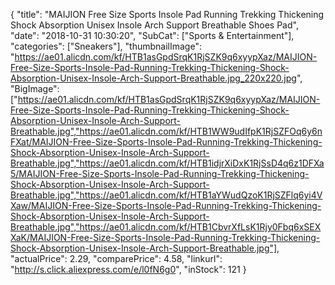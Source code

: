 {
	"title": "MAIJION Free Size Sports Insole Pad Running Trekking Thickening Shock Absorption Unisex Insole Arch Support Breathable Shoes Pad",
	"date": "2018-10-31 10:30:20",
	"SubCat": ["Sports & Entertainment"],
	"categories": ["Sneakers"],
	"thumbnailImage": "https://ae01.alicdn.com/kf/HTB1asGpdSrqK1RjSZK9q6xyypXaz/MAIJION-Free-Size-Sports-Insole-Pad-Running-Trekking-Thickening-Shock-Absorption-Unisex-Insole-Arch-Support-Breathable.jpg_220x220.jpg",
	"BigImage": ["https://ae01.alicdn.com/kf/HTB1asGpdSrqK1RjSZK9q6xyypXaz/MAIJION-Free-Size-Sports-Insole-Pad-Running-Trekking-Thickening-Shock-Absorption-Unisex-Insole-Arch-Support-Breathable.jpg","https://ae01.alicdn.com/kf/HTB1WW9udIfpK1RjSZFOq6y6nFXat/MAIJION-Free-Size-Sports-Insole-Pad-Running-Trekking-Thickening-Shock-Absorption-Unisex-Insole-Arch-Support-Breathable.jpg","https://ae01.alicdn.com/kf/HTB1idjrXiDxK1RjSsD4q6z1DFXa5/MAIJION-Free-Size-Sports-Insole-Pad-Running-Trekking-Thickening-Shock-Absorption-Unisex-Insole-Arch-Support-Breathable.jpg","https://ae01.alicdn.com/kf/HTB1aYWudQzoK1RjSZFlq6yi4VXaw/MAIJION-Free-Size-Sports-Insole-Pad-Running-Trekking-Thickening-Shock-Absorption-Unisex-Insole-Arch-Support-Breathable.jpg","https://ae01.alicdn.com/kf/HTB1CbvrXfLsK1Rjy0Fbq6xSEXXaK/MAIJION-Free-Size-Sports-Insole-Pad-Running-Trekking-Thickening-Shock-Absorption-Unisex-Insole-Arch-Support-Breathable.jpg"],
	"actualPrice": 2.29,
	"comparePrice": 4.58,
	"linkurl": "http://s.click.aliexpress.com/e/l0fN6g0",
	"inStock": 121
}
